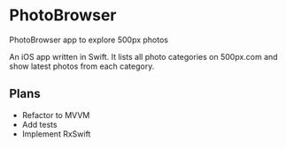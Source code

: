 # PhotoBrowser
PhotoBrowser app to explore 500px photos

An iOS app written in Swift. It lists all photo categories on 500px.com and show latest photos from each category.

## Plans
- Refactor to MVVM
- Add tests
- Implement RxSwift
